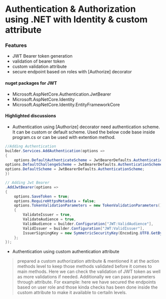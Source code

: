 Authentication & Authorization using .NET with Identity & custom attribute
=============

### Features
- JWT Bearer token generation
- validation of bearer token
- custom validation attribute
- secure endpoint based on roles with [Authorize] decorator

#### nuget packages for JWT
- Microsoft.AspNetCore.Authentication.JwtBearer
- Microsoft.AspNetCore.Identity
- Microsoft.AspNetCore.Identity.EntityFrameworkCore

#### Highlighted discussions
- Authentication using [Authorize] decorator need authentication scheme. It can be custom or default scheme. Used the below code base inside program.cs or can be used with extention method.
```c#
//Adding Authentication
builder.Services.AddAuthentication(options =>
{
    options.DefaultAuthenticateScheme = JwtBearerDefaults.AuthenticationScheme;
options.DefaultChallengeScheme = JwtBearerDefaults.AuthenticationScheme;
options.DefaultScheme = JwtBearerDefaults.AuthenticationScheme;
})

// Adding Jwt Bearer
.AddJwtBearer(options =>
{
    options.SaveToken = true;
    options.RequireHttpsMetadata = false;
    options.TokenValidationParameters = new TokenValidationParameters()
    {
        ValidateIssuer = true,
        ValidateAudience = true,
        ValidAudience = builder.Configuration["JWT:ValidAudience"],
        ValidIssuer = builder.Configuration["JWT:ValidIssuer"],
        IssuerSigningKey = new SymmetricSecurityKey(Encoding.UTF8.GetBytes(builder.Configuration["JWT:Secret"]))
    };
});
```
- Authentication using custom authentication attribute
>   prepared a custom authorization attribute & mentioned it at the action methods level to keep those methods validated before it comes to main methods. Here we can check the validation of JWT token as well as more validations if needed. Additionally we can pass parameters through attribute. For example: here we have secured the endpoints based on user role and those kinda checks has been done inside the custom attribute to make it available to certailn levels.
